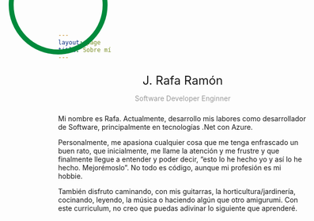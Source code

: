 ```yaml
---
layout: page
title: Sobre mí
---
```

<style>
.profile-pic {
  display: false;
  position: absolute;
  margin: false;
  top: -90px;
  //left: 50%;
  right: false;
  bottom: false;
  -webkit-transform: translateX(-50%);
          transform: translateX(-50%);
  height: 180px;
  width: 180px;
  border: 10px solid #008A3C;
  border-radius: 100%;
  background: url("https://sessionize.com/image?f=c79339ef43e8a87e01d46f3489e5f5ba,0,0,False,False,2c-e253-4013-8264-7fe756989f4c.99f601ce-9a02-4772-a3a7-402088e7a344.png"
            ) center no-repeat;
  background-size: cover;
}
.profile-name-container {
  margin: 0 auto 10px;
  padding: 10px;
  text-align: center;
}
.user-name {
  font-size: 24px;
  font-weight: 400;
  line-height: 30px;
  margin-bottom: 12px;
}
.user-desc {
  color: #999;
}
.profile-card-stats {
  height: 75px;
  padding: 10px 0px;
  text-align: center;
  overflow: hidden;
}
.profile-stat {
  height: 100%;
  width: 33.3333%;
}
.profile-stat:after {
  color: #999;
}
.works::after {
  content: "works";
}
.followers::after {
  content: "followers";
}
.following::after {
  content: "following";
}
.image {
  width: 240px;
  height: 200px;
  cursor: pointer;
  margin: 0 20px 40px;
  overflow: hidden;
  border-radius: 5px;
  border: 10px solid #fff;
  box-shadow: 0 2px 6px -2px rgba(0,0,0,0.26);
  background-color: rgba(0,0,0,0.4);
  background-size: cover !important;
  -webkit-transition: 0.2s cubic-bezier(0.5, 0, 0.2, 1);
  transition: 0.2s cubic-bezier(0.5, 0, 0.2, 1);
}
.image:hover {
  -webkit-transform: scale(1.06);
          transform: scale(1.06);
  box-shadow: 0 2px 18px -2px rgba(0,0,0,0.3);
}
.image.hidden {
  height: 0;
  width: 0px;
  margin: 0px;
  border: 0px solid #fff;
}

@media screen and (max-width: 1300px) {
  .container {
    max-width: 843px;
  }
  .overlay-card {
    max-width: 803px;
    padding: 0;
  }
  .overlay-image {
    height: 68%;
    width: 100%;
  }
  .overlay-desc {
    width: 100%;
    height: 32%;
    margin: 0;
    padding: 20px 40px;
  }
}
@media screen and (max-width: 1000px) {
  .overlay-card {
    max-width: 522px;
    min-width: 310px;
  }
  .overlay-image {
    width: 100%;
    height: 55%;
    max-height: 1000px;
    margin: 0;
  }
  .post-image {
    width: 396px;
    height: 330px;
    border: 0px solid #fff;
    box-shadow: 0 0 0 rgba(0,0,0,0);
    background-size: contain !important;
  }
  .overlay-desc {
    width: 100%;
    height: 45%;
    padding: 20px;
  }
  
  .menu-background {
    left: 8%;
  }
  .menu-card {
    left: 2px;
    height: 360px;
  }
  .menu-content .sub-nav-links {
    height: 164px;
    border-bottom: 1px solid #ccc;
  }
}
@media screen and (max-width: 630px) {
  .image {
    width: calc(100% - 40px);
    height: 0px;
    padding-bottom: 60%;
  }
  .menu-content .sign-links {
    height: 64px;
    border-top: 1px solid #ccc;
  }
  .menu-card {
    height: 425px;
  }
  .sign-div {
    width: 0px;
  }
  .nav-search.active {
    -webkit-transition: 0.3s cubic-bezier(0.75, 0, 0.2, 1);
    transition: 0.3s cubic-bezier(0.75, 0, 0.2, 1);
  }
}
@media screen and (max-width: 550px) {
  .overlay-card {
    height: 500px;
  }
  .post-image {
    width: 80%;
    max-width: 288px;
    height: 240px;
  }
  .overlay-desc {
    padding: 14px;
  }
  .profile-pic {
    height: 140px;
    width: 140px;
    top: -141px;
    left: 140px;
  }
}
</style>


<div class="rela-block profile-card">
    <div class="profile-pic" id="profile_pic"></div>
    <div class="rela-block profile-name-container">
        <div class="rela-block user-name" id="user_name">J. Rafa Ramón</div>
        <div class="rela-block user-desc" id="user_description">Software Developer Enginner</div>
    </div>
    <div class="rela-block profile-name-stats">
        <p>Mi nombre es Rafa. Actualmente, desarrollo mis labores
        como desarrollador de Software, principalmente en tecnologías .Net con
        Azure.</p>
        <p> Personalmente, me apasiona cualquier cosa que me tenga enfrascado
        un buen rato, que inicialmente, me llame la atención y me frustre y que
        finalmente llegue a entender y poder decir, “esto lo he hecho yo y así
        lo he hecho. Mejorémoslo”. No todo es código, aunque mi profesión es
        mi hobbie.</p> 
        <p>También disfruto caminando, con mis guitarras, la horticultura/jardinería,
        cocinando, leyendo, la música o haciendo algún que otro amigurumi. Con
        este curriculum, no creo que puedas adivinar lo siguiente que aprenderé.</p>
    </div>
</div>
